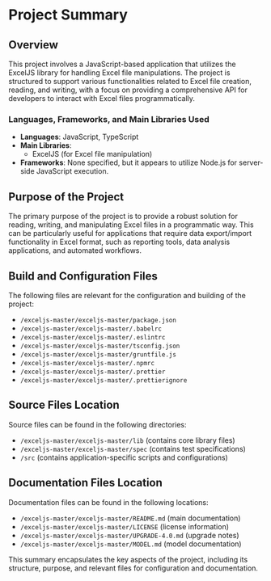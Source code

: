 # Project Summary

## Overview
This project involves a JavaScript-based application that utilizes the ExcelJS library for handling Excel file manipulations. The project is structured to support various functionalities related to Excel file creation, reading, and writing, with a focus on providing a comprehensive API for developers to interact with Excel files programmatically.

### Languages, Frameworks, and Main Libraries Used
- **Languages**: JavaScript, TypeScript
- **Main Libraries**: 
  - ExcelJS (for Excel file manipulation)
- **Frameworks**: None specified, but it appears to utilize Node.js for server-side JavaScript execution.

## Purpose of the Project
The primary purpose of the project is to provide a robust solution for reading, writing, and manipulating Excel files in a programmatic way. This can be particularly useful for applications that require data export/import functionality in Excel format, such as reporting tools, data analysis applications, and automated workflows.

## Build and Configuration Files
The following files are relevant for the configuration and building of the project:
- `/exceljs-master/exceljs-master/package.json`
- `/exceljs-master/exceljs-master/.babelrc`
- `/exceljs-master/exceljs-master/.eslintrc`
- `/exceljs-master/exceljs-master/tsconfig.json`
- `/exceljs-master/exceljs-master/gruntfile.js`
- `/exceljs-master/exceljs-master/.npmrc`
- `/exceljs-master/exceljs-master/.prettier`
- `/exceljs-master/exceljs-master/.prettierignore`

## Source Files Location
Source files can be found in the following directories:
- `/exceljs-master/exceljs-master/lib` (contains core library files)
- `/exceljs-master/exceljs-master/spec` (contains test specifications)
- `/src` (contains application-specific scripts and configurations)

## Documentation Files Location
Documentation files can be found in the following locations:
- `/exceljs-master/exceljs-master/README.md` (main documentation)
- `/exceljs-master/exceljs-master/LICENSE` (license information)
- `/exceljs-master/exceljs-master/UPGRADE-4.0.md` (upgrade notes)
- `/exceljs-master/exceljs-master/MODEL.md` (model documentation)

This summary encapsulates the key aspects of the project, including its structure, purpose, and relevant files for configuration and documentation.
